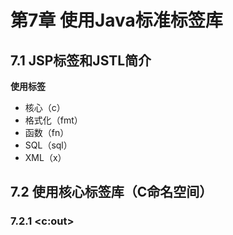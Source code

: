 # 第7章 使用Java标准标签库 #

## 7.1 JSP标签和JSTL简介 ##


**使用标签**

* 核心（c）
* 格式化（fmt）
* 函数（fn）
* SQL（sql）
* XML（x）

## 7.2 使用核心标签库（C命名空间） ##

### 7.2.1 <c:out> ###



